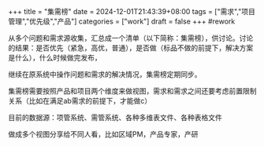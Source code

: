 +++
title = "集需榜"
date = 2024-12-01T21:43:39+08:00
tags = ["需求","项目管理","优先级","产品"]
categories = ["work"]
draft = false
+++
#rework

从多个问题和需求源收集，汇总成一个清单（以下简称：集需榜），供讨论。讨论的结果：是否优先（紧急，高优，普通），是否做（标品不做的前提下，解决方案是什么），什么时候做完发布，

继续在原系统中操作问题和需求的解决情况，集需榜定期同步。

集需榜需要按照产品和项目两个维度来做视图，需求和需求之间还要考虑前置限制关系（比如在满足ab需求的前提下，才能做c）

目前的数据源：项管系统、需管系统、各种多维表文件、各种表格文件

做成多个视图分享给不同人看，比如区域PM，产品专家，产研

